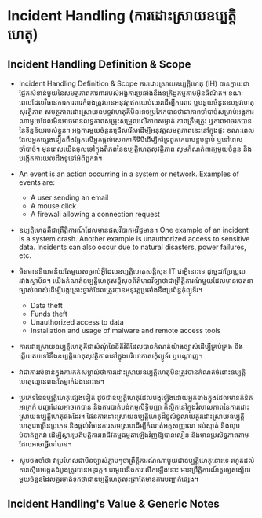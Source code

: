 # Incident Handling (ការដោះស្រាយឧប្បត្តិហេតុ)





## Incident Handling Definition & Scope

- Incident Handling Definition & Scope
  ការដោះស្រាយឧប្បត្តិហេតុ (IH) បានក្លាយជាផ្នែកសំខាន់មួយនៃសមត្ថភាពការពាររបស់អង្គការប្រឆាំងនឹងឧក្រិដ្ឋកម្មតាមអ៊ីនធឺណិត។ ខណៈពេលដែលវិធានការការពារកំពុងត្រូវបានអនុវត្តឥតឈប់ឈរដើម្បីការពារ ឬបន្ថយចំនួនឧបទ្ទវហេតុសុវត្ថិភាព សមត្ថភាពដោះស្រាយឧបទ្ទវហេតុគឺមិនអាចប្រកែកបានថាជាភាពចាំបាច់សម្រាប់អង្គការណាមួយដែលមិនអាចមានលទ្ធភាពសម្រុះសម្រួលលើភាពសម្ងាត់ ភាពត្រឹមត្រូវ ឬភាពអាចរកបាននៃទិន្នន័យរបស់ខ្លួន។ អង្គការមួយចំនួនជ្រើសរើសដើម្បីអនុវត្តសមត្ថភាពនេះនៅក្នុងផ្ទះ ខណៈពេលដែលអ្នកផ្សេងទៀតពឹងផ្អែកលើអ្នកផ្តល់សេវាភាគីទីបីដើម្បីគាំទ្រពួកគេជាបន្តបន្ទាប់ ឬនៅពេលចាំបាច់។ មុនពេលយើងចូលទៅក្នុងពិភពនៃឧប្បត្តិហេតុសុវត្ថិភាព សូមកំណត់ពាក្យមួយចំនួន និងបង្កើតការយល់ដឹងទូទៅអំពីពួកវា។
- An event is an action occurring in a system or network. Examples of events are:

  * A user sending an email
  * A mouse click
  * A firewall allowing a connection request
- ឧប្បត្តិហេតុគឺជាព្រឹត្តិការណ៍ដែលមានផលវិបាកអវិជ្ជមាន។ One example of an incident is a system crash. Another example is unauthorized access to sensitive data. Incidents can also occur due to natural disasters, power failures, etc.
- មិនមាននិយមន័យតែមួយសម្រាប់អ្វីដែលឧប្បត្តិហេតុសន្តិសុខ IT ជាអ្វីនោះទេ ដូច្នេះវាប្រែប្រួលរវាងស្ថាប័ន។ យើងកំណត់ឧប្បត្តិហេតុសន្តិសុខព័ត៌មានវិទ្យាថាជាព្រឹត្តិការណ៍មួយដែលមានចេតនាច្បាស់លាស់ដើម្បីបង្កគ្រោះថ្នាក់ដែលត្រូវបានអនុវត្តប្រឆាំងនឹងប្រព័ន្ធកុំព្យូទ័រ។

  * Data theft
  * Funds theft
  * Unauthorized access to data
  * Installation and usage of malware and remote access tools
- ការដោះស្រាយឧប្បត្តិហេតុគឺជាសំណុំនៃនីតិវិធីដែលបានកំណត់យ៉ាងច្បាស់ដើម្បីគ្រប់គ្រង និងឆ្លើយតបទៅនឹងឧប្បត្តិហេតុសុវត្ថិភាពនៅក្នុងបរិយាកាសកុំព្យូទ័រ ឬបណ្តាញ។
- វាជាការសំខាន់ក្នុងការកត់សម្គាល់ថាការដោះស្រាយឧប្បត្តិហេតុមិនត្រូវបានកំណត់ចំពោះឧប្បត្តិហេតុឈ្លានពានតែម្នាក់ឯងនោះទេ។

- ប្រភេទនៃឧប្បត្តិហេតុផ្សេងទៀត ដូចជាឧប្បត្តិហេតុដែលបង្កឡើងដោយអ្នកខាងក្នុងដែលមានគំនិតអាក្រក់ បញ្ហាដែលអាចរកបាន និងការបាត់បង់កម្មសិទ្ធិបញ្ញា ក៏ស្ថិតនៅក្នុងវិសាលភាពនៃការដោះស្រាយឧប្បត្តិហេតុផងដែរ។ ផែនការដោះស្រាយឧប្បត្តិហេតុដ៏ទូលំទូលាយគួរដោះស្រាយឧប្បត្តិហេតុជាច្រើនប្រភេទ និងផ្តល់វិធានការសមស្របដើម្បីកំណត់អត្តសញ្ញាណ ទប់ស្កាត់ និងលុបបំបាត់ពួកវា ដើម្បីស្តារប្រតិបត្តិការអាជីវកម្មធម្មតាឡើងវិញឱ្យបានលឿន និងមានប្រសិទ្ធភាពតាមដែលអាចធ្វើទៅបាន។

- សូមចងចាំថា វាប្រហែលជាមិនច្បាស់ភ្លាមៗថាព្រឹត្តិការណ៍ណាមួយជាឧប្បត្តិហេតុនោះទេ រហូតដល់ការស៊ើបអង្កេតដំបូងត្រូវបានអនុវត្ត។ ជាមួយ​នឹង​ការ​លើក​ឡើង​នោះ មាន​ព្រឹត្តិការណ៍​គួរ​ឲ្យ​សង្ស័យ​មួយ​ចំនួន​ដែល​គួរ​ចាត់​ទុក​ថា​ជា​ឧប្បត្តិហេតុ​លុះត្រា​តែ​មាន​ការ​បញ្ជាក់​ផ្សេង។

## Incident Handling's Value & Generic Notes
